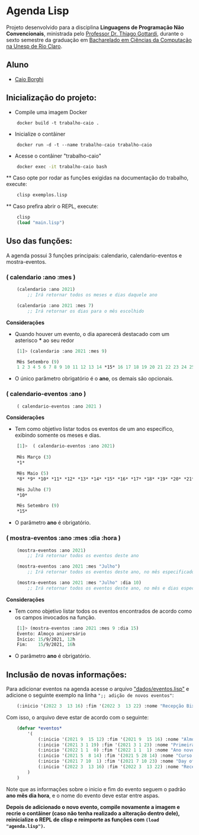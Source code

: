 # Agenda Lisp #

Projeto desenvolvido para a disciplina **Linguagens de Programação Não Convencionais**, ministrada pelo [Professor Dr. Thiago Gottardi](https://bv.fapesp.br/pt/pesquisador/104729/thiago-gottardi/), durante o sexto semestre da graduação em [Bacharelado em Ciências da Computação na Unesp de Rio Claro](https://igce.rc.unesp.br/#!/departamentos/demac/pagina-do-curso-de-bcc/home/).

## Aluno ##
* [Caio Borghi](https://github.com/CB0rghi)

## Inicialização do projeto: ##
* Compile uma imagem Docker
```docker
    docker build -t trabalho-caio .
```
* Inicialize o contâiner
```docker
    docker run -d -t --name trabalho-caio trabalho-caio
```

* Acesse o contâiner "trabalho-caio"
```bash
    docker exec -it trabalho-caio bash
```

** Caso opte por rodar as funções exigidas na documentação do trabalho, execute:
```bash
    clisp exemplos.lisp
```

** Caso prefira abrir o REPL, execute:
``` lisp
    clisp
    (load "main.lisp")
```

## Uso das funções: ##
A agenda possui 3 funções principais: calendario, calendario-eventos e mostra-eventos.

### ( calendario :ano :mes ) ###

``` lisp
    (calendario :ano 2021)
        ;; Irá retornar todos os meses e dias daquele ano

    (calendario :ano 2021 :mes 7)
        ;; Irá retornar os dias para o mês escolhido
```

**Considerações**
* Quando houver um evento, o dia aparecerá destacado com um asterisco **\*** ao seu redor
``` lisp
    [1]> (calendario :ano 2021 :mes 9)

    Mês Setembro (9)
    1 2 3 4 5 6 7 8 9 10 11 12 13 14 *15* 16 17 18 19 20 21 22 23 24 25 26 27 28 29 30
```
* O único parâmetro obrigatório é o **ano**, os demais são opcionais.

### ( calendario-eventos :ano ) ###

``` lisp
    ( calendario-eventos :ano 2021 )
```

**Considerações**
* Tem como objetivo listar todos os eventos de um ano especifico, exibindo somente os meses e dias.

``` lisp
    [1]>  ( calendario-eventos :ano 2021)
    
    Mês Março (3)
    *1*

    Mês Maio (5)
    *8* *9* *10* *11* *12* *13* *14* *15* *16* *17* *18* *19* *20* *21* *22* *23* *24* *25* *26* *27* *28*

    Mês Julho (7)
    *10*

    Mês Setembro (9)
    *15*
```

* O parâmetro **ano** é obrigatório.

### ( mostra-eventos :ano :mes :dia :hora ) ###
```lisp
    (mostra-eventos :ano 2021)
        ;; Irá retornar todos os eventos deste ano

    (mostra-eventos :ano 2021 :mes "Julho")
        ;; Irá retornar todos os eventos deste ano, no mês especificado

    (mostra-eventos :ano 2021 :mes "Julho" :dia 10)
        ;; Irá retornar todos os eventos deste ano, no mês e dias especificados
```

**Considerações**
* Tem como objetivo listar todos os eventos encontrados de acordo como os campos invocados na função.
```lisp
    [1]> (mostra-eventos :ano 2021 :mes 9 :dia 15)
    Evento: Almoço aniversário
    Início: 15/9/2021, 12h
    Fim:    15/9/2021, 16h
```
* O parâmetro **ano** é obrigatório.

## Inclusão de novas informações: ##
Para adicionar eventos na agenda acesse o arquivo ["dados/eventos.lisp"](../agenda-lisp/functions/eventos.lisp) e adicione o seguinte exemplo na linha `";; adição de novos eventos"`:

``` lisp
    (:inicio '(2022 3  13 16) :fim '(2022 3  13 22) :nome "Recepção Bixos")
```

Com isso, o arquivo deve estar de acordo com o seguinte:

``` lisp
    (defvar *eventos*
        '(
            (:inicio '(2021 9  15 12) :fim '(2021 9  15 16) :nome "Almoço aniversário")
            (:inicio '(2021 3 1 19) :fim '(2021 3 1 23) :nome "Primeira aula do ano")
            (:inicio '(2022 1 1  0) :fim '(2022 1 1  1) :nome "Ano novo!")
            (:inicio '(2021 5  8 14) :fim '(2021 5 28 14) :nome "Curso TS")
            (:inicio '(2021 7 10  1) :fim '(2021 7 10 23) :nome "Day off")
            (:inicio '(2022 3  13 16) :fim '(2022 3  13 22) :nome "Recepção Bixos")
        )
    )
```

Note que as informações sobre o inicio e fim do evento seguem o padrão **ano mês dia hora**, e o nome do evento deve estar entre aspas.

**Depois de adicionado o novo evento, compile novamente a imagem e recrie o contâiner (caso não tenha realizado a alteração dentro dele), reinicialize o REPL de clisp e reimporte as funções com `(load "agenda.lisp")`.**
